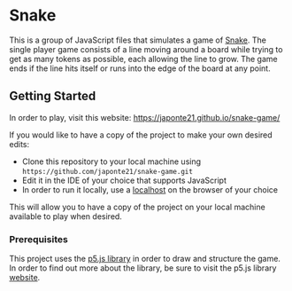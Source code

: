 # Snake

This is a group of JavaScript files that simulates a game of [Snake](<https://en.wikipedia.org/wiki/Snake_(video_game_genre)>).
The single player game consists of a line moving around a board while trying to get as many tokens as possible, each
allowing the line to grow. The game ends if the line hits itself or runs into the edge of the board at any point.

## Getting Started

In order to play, visit this website: https://japonte21.github.io/snake-game/

If you would like to have a copy of the project to make your own desired edits:

- Clone this repository to your local machine using `https://github.com/japonte21/snake-game.git`
- Edit it in the IDE of your choice that supports JavaScript
- In order to run it locally, use a [localhost](https://en.wikipedia.org/wiki/Localhost) on the browser of your choice

This will allow you to have a copy of the project on your local machine available to play when desired.

### Prerequisites

This project uses the [p5.js library](https://p5js.org/download/) in order to draw and structure the game. In order to find
out more about the library, be sure to visit the p5.js library [website](https://p5js.org/).
